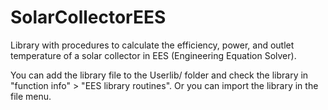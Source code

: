 # SolarCollectorEES
Library with procedures to calculate the efficiency, power, and outlet temperature of a solar collector in EES (Engineering Equation Solver).

You can add the library file to the Userlib/ folder and check the library in "function info" > "EES library routines".
Or you can import the library in the file menu.
